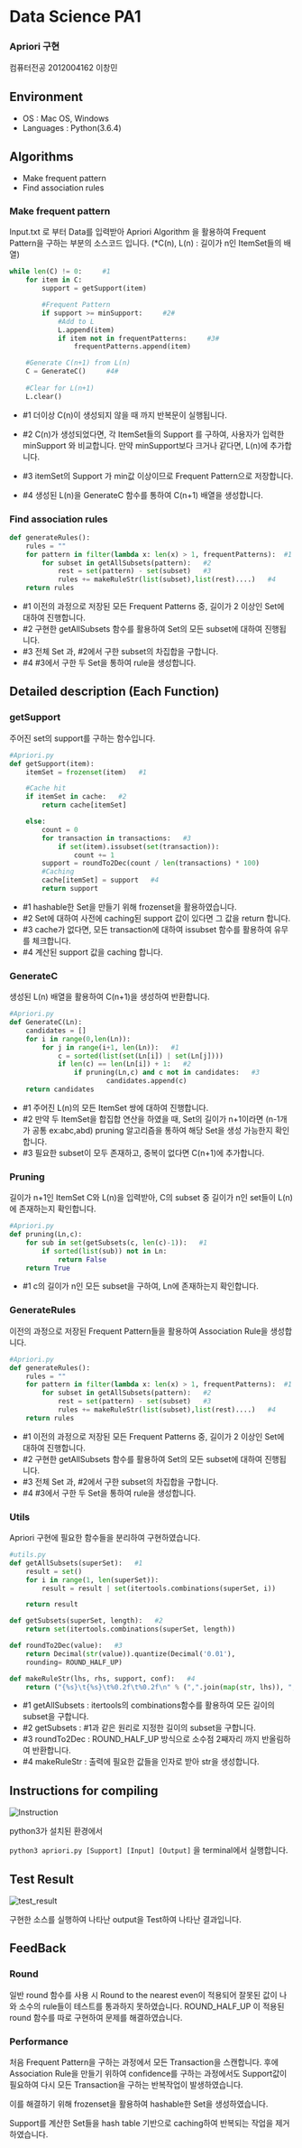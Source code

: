 # Data Science PA1

### Apriori 구현

컴퓨터전공 2012004162 이창민



## Environment

- OS : Mac OS, Windows
- Languages : Python(3.6.4)





## Algorithms

* Make frequent pattern
* Find association rules



### Make frequent pattern

Input.txt 로 부터 Data를 입력받아 Apriori Algorithm 을 활용하여 Frequent Pattern을 구하는 부분의 소스코드 입니다. (*C(n), L(n) : 길이가 n인 ItemSet들의 배열)

```python
while len(C) != 0:     #1
    for item in C:
        support = getSupport(item)

        #Frequent Pattern
        if support >= minSupport:     #2#
        	#Add to L
            L.append(item)
            if item not in frequentPatterns:     #3#
                frequentPatterns.append(item)

    #Generate C(n+1) from L(n)
    C = GenerateC()     #4#
    
    #Clear for L(n+1)
    L.clear()
```

- \#1 더이상 C(n)이 생성되지 않을 때 까지 반복문이 실행됩니다.


- \#2 C(n)가 생성되었다면, 각 ItemSet들의 Support 를 구하여, 사용자가 입력한 minSupport 와 비교합니다. 만약 minSupport보다 크거나 같다면, L(n)에 추가합니다.


- \#3 itemSet의 Support 가 min값 이상이므로 Frequent Pattern으로 저장합니다.


- \#4 생성된 L(n)을 GenerateC 함수를 통하여 C(n+1) 배열을 생성합니다.



### Find association rules

```python
def generateRules():
    rules = ""
    for pattern in filter(lambda x: len(x) > 1, frequentPatterns):  #1
        for subset in getAllSubsets(pattern):   #2
            rest = set(pattern) - set(subset)   #3
            rules += makeRuleStr(list(subset),list(rest)....)   #4
    return rules
```

- \#1 이전의 과정으로 저장된 모든 Frequent Patterns 중, 길이가 2 이상인 Set에 대하여 진행합니다.
- \#2 구현한 getAllSubsets 함수를 활용하여 Set의 모든 subset에 대하여 진행됩니다.
- \#3  전체 Set 과, \#2에서 구한 subset의 차집합을 구합니다.
- \#4 \#3에서 구한 두 Set을 통하여 rule을 생성합니다.



## Detailed description (Each Function)

### getSupport 

주어진 set의 support를 구하는 함수입니다.

```python
#Apriori.py
def getSupport(item):
	itemSet = frozenset(item)   #1

    #Cache hit
    if itemSet in cache:   #2
        return cache[itemSet]

    else:
        count = 0
        for transaction in transactions:   #3
            if set(item).issubset(set(transaction)):   
                count += 1
        support = roundTo2Dec(count / len(transactions) * 100)
        #Caching
        cache[itemSet] = support   #4
        return support
```

- \#1 hashable한 Set을 만들기 위해 frozenset을 활용하였습니다.
- \#2 Set에 대하여 사전에 caching된 support 값이 있다면 그 값을 return 합니다.
- \#3 cache가 없다면, 모든 transaction에 대하여 issubset 함수를 활용하여 유무를 체크합니다.
- \#4 계산된 support 값을 caching 합니다.



### GenerateC

생성된 L(n) 배열을 활용하여 C(n+1)을 생성하여 반환합니다.

```python
#Apriori.py
def GenerateC(Ln):
    candidates = []
    for i in range(0,len(Ln)):
        for j in range(i+1, len(Ln)):   #1
            c = sorted(list(set(Ln[i]) | set(Ln[j])))
            if len(c) == len(Ln[i]) + 1:   #2
                if pruning(Ln,c) and c not in candidates:   #3
                        candidates.append(c)
    return candidates
```

* \#1 주어진 L(n)의 모든 ItemSet 쌍에 대하여 진행합니다.
* \#2 만약 두 ItemSet을 합집합 연산을 하였을 때, Set의 길이가 n+1이라면 (n-1개가 공통 ex:abc,abd) pruning 알고리즘을 통하여 해당 Set을 생성 가능한지 확인합니다.
* \#3 필요한 subset이 모두 존재하고, 중복이 없다면 C(n+1)에 추가합니다.



### Pruning

길이가 n+1인 ItemSet C와 L(n)을 입력받아, C의 subset 중 길이가 n인 set들이 L(n)에 존재하는지 확인합니다.

```python
#Apriori.py
def pruning(Ln,c):
    for sub in set(getSubsets(c, len(c)-1)):   #1
        if sorted(list(sub)) not in Ln:
            return False
    return True
```

* \#1 c의 길이가 n인 모든 subset을 구하여, Ln에 존재하는지 확인합니다.

### GenerateRules

이전의 과정으로 저장된 Frequent Pattern들을 활용하여 Association Rule을 생성합니다.

```python
#Apriori.py
def generateRules():
    rules = ""
    for pattern in filter(lambda x: len(x) > 1, frequentPatterns):  #1
        for subset in getAllSubsets(pattern):   #2
            rest = set(pattern) - set(subset)   #3
            rules += makeRuleStr(list(subset),list(rest)....)   #4
    return rules
```

- \#1 이전의 과정으로 저장된 모든 Frequent Patterns 중, 길이가 2 이상인 Set에 대하여 진행합니다.
- \#2 구현한 getAllSubsets 함수를 활용하여 Set의 모든 subset에 대하여 진행됩니다.
- \#3  전체 Set 과, \#2에서 구한 subset의 차집합을 구합니다.
- \#4 \#3에서 구한 두 Set을 통하여 rule을 생성합니다.



### Utils

Apriori 구현에 필요한 함수들을 분리하여 구현하였습니다.

```python
#utils.py
def getAllSubsets(superSet):   #1
    result = set()
    for i in range(1, len(superSet)):
        result = result | set(itertools.combinations(superSet, i)) 

    return result

def getSubsets(superSet, length):   #2
    return set(itertools.combinations(superSet, length))

def roundTo2Dec(value):   #3
    return Decimal(str(value)).quantize(Decimal('0.01'), 
    rounding= ROUND_HALF_UP)

def makeRuleStr(lhs, rhs, support, conf):   #4
    return ("{%s}\t{%s}\t%0.2f\t%0.2f\n" % (",".join(map(str, lhs)), ",".join(map(str, rhs)), support, conf))
```

* \#1 getAllSubsets : itertools의 combinations함수를 활용하여 모든 길이의 subset을 구합니다.
* \#2 getSubsets : #1과 같은 원리로 지정한 길이의 subset을 구합니다.
* \#3 roundTo2Dec : ROUND_HALF_UP 방식으로 소수점 2째자리 까지 반올림하여 반환합니다.
* \#4 makeRuleStr : 출력에 필요한 값들을 인자로 받아 str을 생성합니다.


## Instructions for compiling

![Instruction](./resources/Instruction.png)

python3가 설치된 환경에서

 `python3 apriori.py [Support] [Input] [Output]` 을  terminal에서 실행합니다.



## Test Result

![test_result](./resources/test_result.png)

구현한 소스를 실행하여 나타난 output을 Test하여 나타난 결과입니다.



## FeedBack

### Round 

일반 round 함수를 사용 시 Round to the nearest even이 적용되어 잘못된 값이 나와 소수의 rule들이 테스트를 통과하지 못하였습니다. ROUND_HALF_UP 이 적용된 round 함수를 따로 구현하여 문제를 해결하였습니다.



### Performance 

처음 Frequent Pattern을 구하는 과정에서 모든 Transaction을 스캔합니다. 후에 Association Rule을 만들기 위하여 confidence를 구하는 과정에서도 Support값이 필요하여 다시 모든 Transaction을 구하는 반복작업이 발생하였습니다.

이를 해결하기 위해 frozenset을 활용하여 hashable한 Set을 생성하였습니다.

Support를 계산한 Set들을 hash table 기반으로 caching하여 반복되는 작업을 제거하였습니다. 

